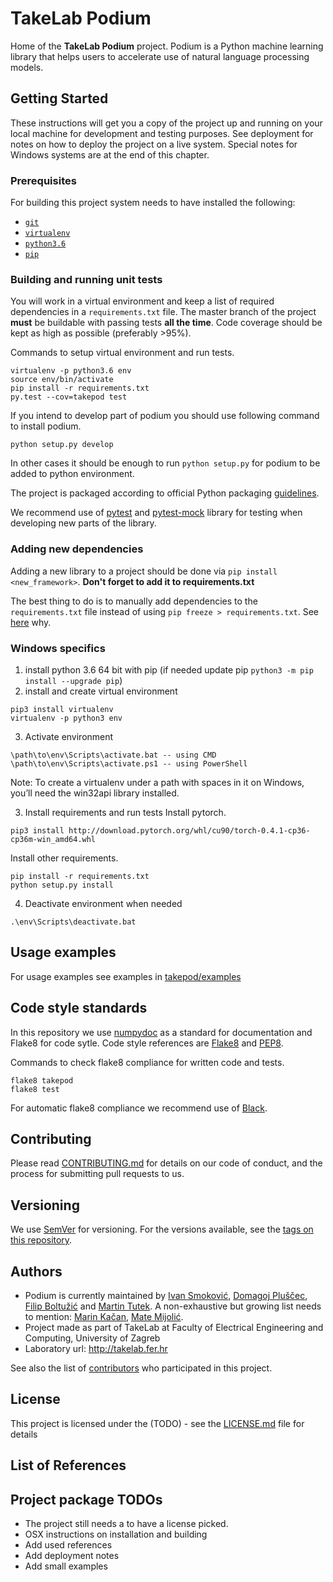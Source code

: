 # TakeLab Podium

Home of the **TakeLab Podium** project. Podium is a Python machine learning library that helps users to accelerate use of natural language processing models. 

## Getting Started
These instructions will get you a copy of the project up and running on your local machine for development and testing purposes. See deployment for notes on how to deploy the project on a live system.
Special notes for Windows systems are at the end of this chapter.

### Prerequisites
For building this project system needs to have installed the following:
- [```git```](https://git-scm.com/)
- [```virtualenv```](https://virtualenv.pypa.io/en/latest/installation/)
- [```python3.6```](https://www.python.org/downloads/release/python-360/)
- [```pip```](https://pypi.org/project/pip/)

### Building and running unit tests

You will work in a virtual environment and keep a list of required
dependencies in a ```requirements.txt``` file. The master branch of the 
project **must** be buildable with passing tests **all the time**. 
Code coverage should be kept as high as possible (preferably >95%). 

Commands to setup virtual environment and run tests.
```
virtualenv -p python3.6 env
source env/bin/activate
pip install -r requirements.txt
py.test --cov=takepod test
```

If you intend to develop part of podium you should use following command to install podium.
```
python setup.py develop
```
In other cases it should be enough to run ```python setup.py``` for podium to be added to python environment.


The project is packaged according to official Python packaging [guidelines](https://packaging.python.org/tutorials/packaging-projects/).

We recommend use of [pytest](https://docs.pytest.org/en/latest/) and [pytest-mock](https://pypi.org/project/pytest-mock/) library for testing when developing new parts of the library.

### Adding new dependencies

Adding a new library to a project should be done via ```pip install <new_framework>```. **Don't forget to add it to requirements.txt** 

The best thing to do is to manually add dependencies to the
```requirements.txt``` file instead of using 
```pip freeze > requirements.txt```. 
See [here](https://medium.com/@tomagee/pip-freeze-requirements-txt-considered-harmful-f0bce66cf895)
why.

### Windows specifics
1. install python 3.6 64 bit with pip
(if needed update pip ``` python3 -m pip install --upgrade pip ```)
2. install and create virtual environment  
```
pip3 install virtualenv
virtualenv -p python3 env
```
3. Activate environment  
```
\path\to\env\Scripts\activate.bat -- using CMD
\path\to\env\Scripts\activate.ps1 -- using PowerShell
```

Note: To create a virtualenv under a path with spaces in it on Windows, you’ll need the win32api library installed.

3. Install requirements and run tests
Install pytorch.  
```
pip3 install http://download.pytorch.org/whl/cu90/torch-0.4.1-cp36-cp36m-win_amd64.whl
```
Install other requirements.  
```
pip install -r requirements.txt
python setup.py install
```

4. Deactivate environment when needed  
```
.\env\Scripts\deactivate.bat
```

## Usage examples
For usage examples see examples in [takepod/examples](https://github.com/FilipBolt/takepod/tree/master/takepod/examples)

## Code style standards
In this repository we use [numpydoc](https://numpydoc.readthedocs.io/en/latest/) as a standard for documentation and Flake8 for code sytle. Code style references are [Flake8](http://flake8.pycqa.org/en/latest/) and [PEP8](https://www.python.org/dev/peps/pep-0008/).

Commands to check flake8 compliance for written code and tests.
```
flake8 takepod
flake8 test
```

For automatic flake8 compliance we recommend use of [Black](https://github.com/ambv/black).

## Contributing

Please read [CONTRIBUTING.md](CONTRIBUTING.md) for details on our code of conduct, and the process for submitting pull requests to us.

## Versioning

We use [SemVer](http://semver.org/) for versioning. For the versions available, see the [tags on this repository](https://github.com/FilipBolt/takepod/tags). 

## Authors

* Podium is currently maintained by [Ivan Smoković](https://github.com/ivansmokovic), [Domagoj Pluščec](https://github.com/domi385), [Filip Boltužić](https://github.com/FilipBolt) and [Martin Tutek](https://github.com/mttk). A non-exhaustive but growing list needs to mention: [Marin Kačan](https://github.com/mkacan), [Mate Mijolić](https://github.com/matemijolovic).
* Project made as part of TakeLab at Faculty of Electrical Engineering and Computing, University of Zagreb
* Laboratory url: http://takelab.fer.hr

See also the list of [contributors](https://github.com/FilipBolt/takepod/graphs/contributors) who participated in this project.

## License

This project is licensed under the (TODO) - see the [LICENSE.md](LICENSE.md) file for details

## List of References


## Project package TODOs

- The project still needs a to have a license picked. 
- OSX instructions on installation and building
- Add used references
- Add deployment notes
- Add small examples


